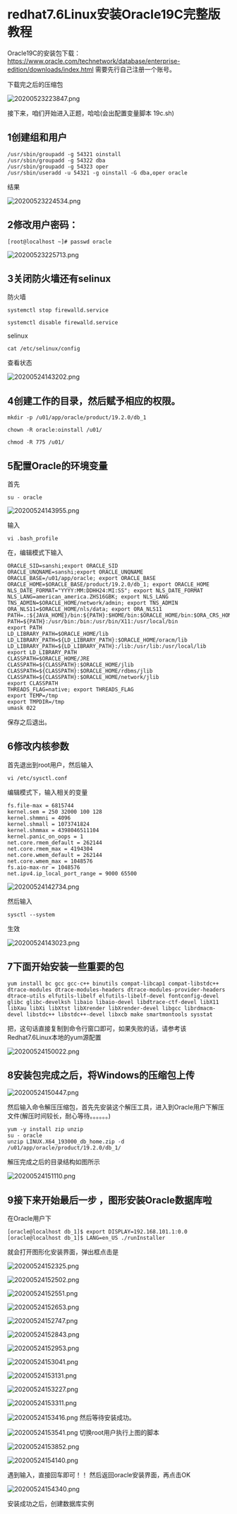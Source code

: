 # redhat7.6Linux安装Oracle19C完整版教程

Oracle19C的安装包下载：https://www.oracle.com/technetwork/database/enterprise-edition/downloads/index.html 需要先行自己注册一个账号。

下载完之后的压缩包

![20200523223847.png](images/20200523223847.png)

接下来，咱们开始进入正题，哈哈(会出配置变量脚本 19c.sh)

## 1创建组和用户
```
/usr/sbin/groupadd -g 54321 oinstall
/usr/sbin/groupadd -g 54322 dba
/usr/sbin/groupadd -g 54323 oper
/usr/sbin/useradd -u 54321 -g oinstall -G dba,oper oracle
```
结果

![20200523224534.png](images/20200523224534.png)

## 2修改用户密码：
```
[root@localhost ~]# passwd oracle
```

![20200523225713.png](images/20200523225713.png)

## 3关闭防火墙还有selinux

防火墙
```
systemctl stop firewalld.service

systemctl disable firewalld.service
```
selinux
```
cat /etc/selinux/config
```
查看状态

![20200524143202.png](images/20200524143202.png)

## 4创建工作的目录，然后赋予相应的权限。
 
 ```
mkdir -p /u01/app/oracle/product/19.2.0/db_1

chown -R oracle:oinstall /u01/

chmod -R 775 /u01/
```
## 5配置Oracle的环境变量
首先
```
su - oracle
```

![20200524143955.png](images/20200524143955.png)

输入
```
vi .bash_profile
```
在，编辑模式下输入
```
ORACLE_SID=sanshi;export ORACLE_SID
ORACLE_UNQNAME=sanshi;export ORACLE_UNQNAME
ORACLE_BASE=/u01/app/oracle; export ORACLE_BASE
ORACLE_HOME=$ORACLE_BASE/product/19.2.0/db_1; export ORACLE_HOME
NLS_DATE_FORMAT="YYYY:MM:DDHH24:MI:SS"; export NLS_DATE_FORMAT
NLS_LANG=american_america.ZHS16GBK; export NLS_LANG
TNS_ADMIN=$ORACLE_HOME/network/admin; export TNS_ADMIN
ORA_NLS11=$ORACLE_HOME/nls/data; export ORA_NLS11
PATH=.:${JAVA_HOME}/bin:${PATH}:$HOME/bin:$ORACLE_HOME/bin:$ORA_CRS_HOME/bin
PATH=${PATH}:/usr/bin:/bin:/usr/bin/X11:/usr/local/bin
export PATH
LD_LIBRARY_PATH=$ORACLE_HOME/lib
LD_LIBRARY_PATH=${LD_LIBRARY_PATH}:$ORACLE_HOME/oracm/lib
LD_LIBRARY_PATH=${LD_LIBRARY_PATH}:/lib:/usr/lib:/usr/local/lib
export LD_LIBRARY_PATH
CLASSPATH=$ORACLE_HOME/JRE
CLASSPATH=${CLASSPATH}:$ORACLE_HOME/jlib
CLASSPATH=${CLASSPATH}:$ORACLE_HOME/rdbms/jlib
CLASSPATH=${CLASSPATH}:$ORACLE_HOME/network/jlib
export CLASSPATH
THREADS_FLAG=native; export THREADS_FLAG
export TEMP=/tmp
export TMPDIR=/tmp
umask 022
```
保存之后退出。

## 6修改内核参数
首先退出到root用户，然后输入
```
vi /etc/sysctl.conf
```
编辑模式下，输入相关的变量
```
fs.file-max = 6815744
kernel.sem = 250 32000 100 128
kernel.shmmni = 4096
kernel.shmall = 1073741824
kernel.shmmax = 4398046511104
kernel.panic_on_oops = 1
net.core.rmem_default = 262144
net.core.rmem_max = 4194304
net.core.wmem_default = 262144
net.core.wmem_max = 1048576
fs.aio-max-nr = 1048576
net.ipv4.ip_local_port_range = 9000 65500
```
![20200524142734.png](images/20200524142734.png)

然后输入
```
sysctl --system
```
生效

![20200524143023.png](images/20200524143023.png)

## 7下面开始安装一些重要的包
```
yum install bc gcc gcc-c++ binutils compat-libcap1 compat-libstdc++ dtrace-modules dtrace-modules-headers dtrace-modules-provider-headers dtrace-utils elfutils-libelf elfutils-libelf-devel fontconfig-devel glibc glibc-develksh libaio libaio-devel libdtrace-ctf-devel libX11 libXau libXi libXtst libXrender libXrender-devel libgcc librdmacm-devel libstdc++ libstdc++-devel libxcb make smartmontools sysstat
```
把，这句话直接复制到命令行窗口即可，如果失败的话，请参考该Redhat7.6Linux本地的yum源配置

![20200524150022.png](images/20200524150022.png)

## 8安装包完成之后，将Windows的压缩包上传

![20200524150447.png](images/20200524150447.png)

然后输入命令解压压缩包，首先先安装这个解压工具，进入到Oracle用户下解压文件(解压时间较长，耐心等待。。。。。。)
```
yum -y install zip unzip
su - oracle
unzip LINUX.X64_193000_db_home.zip -d /u01/app/oracle/product/19.2.0/db_1/
```
解压完成之后的目录结构如图所示

![20200524151110.png](images/20200524151110.png)

## 9接下来开始最后一步 ，图形安装Oracle数据库啦

 在Oracle用户下
 ```
[oracle@localhost db_1]$ export DISPLAY=192.168.101.1:0.0
[oracle@localhost db_1]$ LANG=en_US ./runInstaller
```
就会打开图形化安装界面，弹出框点击是

![20200524152325.png](images/20200524152325.png)

![20200524152502.png](images/20200524152502.png)

![20200524152551.png](images/20200524152551.png)

![20200524152653.png](images/20200524152653.png)

![20200524152747.png](images/20200524152747.png)

![20200524152843.png](images/20200524152843.png)

![20200524152953.png](images/20200524152953.png)

![20200524153041.png](images/20200524153041.png)

![20200524153131.png](images/20200524153131.png)

![20200524153227.png](images/20200524153227.png)

![20200524153311.png](images/20200524153311.png)

![20200524153416.png](images/20200524153416.png)
然后等待安装成功。

![20200524153541.png](images/20200524153541.png)
切换root用户执行上图的脚本

![20200524153852.png](images/20200524153852.png)

![20200524154140.png](images/20200524154140.png)

遇到输入，直接回车即可！！
然后返回oracle安装界面，再点击OK

![20200524154340.png](images/20200524154340.png)

安装成功之后，创建数据库实例